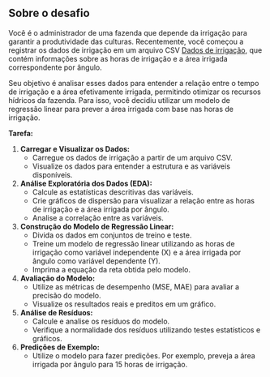 ## Sobre o desafio

Você é o administrador de uma fazenda que depende da irrigação para garantir a produtividade das culturas. Recentemente, você começou a registrar os dados de irrigação em um arquivo CSV [Dados de irrigação](./datasets/dados_de_irrigacao.csv), que contém informações sobre as horas de irrigação e a área irrigada correspondente por ângulo.

Seu objetivo é analisar esses dados para entender a relação entre o tempo de irrigação e a área efetivamente irrigada, permitindo otimizar os recursos hídricos da fazenda. Para isso, você decidiu utilizar um modelo de regressão linear para prever a área irrigada com base nas horas de irrigação.

**Tarefa:**

1. **Carregar e Visualizar os Dados:**
    - Carregue os dados de irrigação a partir de um arquivo CSV.
    - Visualize os dados para entender a estrutura e as variáveis disponíveis.
2. **Análise Exploratória dos Dados (EDA):**
    - Calcule as estatísticas descritivas das variáveis.
    - Crie gráficos de dispersão para visualizar a relação entre as horas de irrigação e a área irrigada por ângulo.
    - Analise a correlação entre as variáveis.
3. **Construção do Modelo de Regressão Linear:**
    - Divida os dados em conjuntos de treino e teste.
    - Treine um modelo de regressão linear utilizando as horas de irrigação como variável independente (X) e a área irrigada por ângulo como variável dependente (Y).
    - Imprima a equação da reta obtida pelo modelo.
4. **Avaliação do Modelo:**
    - Utilize as métricas de desempenho (MSE, MAE) para avaliar a precisão do modelo.
    - Visualize os resultados reais e preditos em um gráfico.
5. **Análise de Resíduos:**
    - Calcule e analise os resíduos do modelo.
    - Verifique a normalidade dos resíduos utilizando testes estatísticos e gráficos.
6. **Predições de Exemplo:**
    - Utilize o modelo para fazer predições. Por exemplo, preveja a área irrigada por ângulo para 15 horas de irrigação.